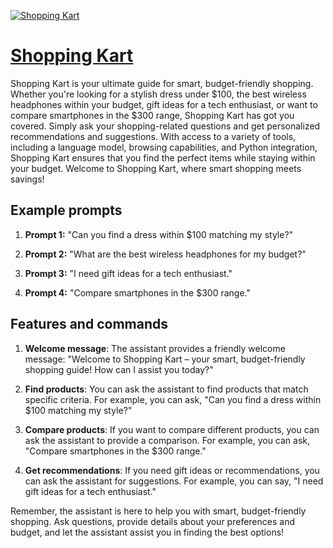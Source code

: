 [![Shopping Kart](https://files.oaiusercontent.com/file-APw2RrIAabbgfQSFBIvX9PB7?se=2123-10-18T13%3A51%3A31Z&sp=r&sv=2021-08-06&sr=b&rscc=max-age%3D31536000%2C%20immutable&rscd=attachment%3B%20filename%3Dce0dcae0-6ddb-484e-b2e0-312b7b5e5e0f.png&sig=/CI4HeDHlYIpEkOxhmzqwS%2BKJo/oFwKRL7jA18i6Ayg%3D)](https://chat.openai.com/g/g-RspWh9W0o-shopping-kart)

# [Shopping Kart](https://chat.openai.com/g/g-RspWh9W0o-shopping-kart)

Shopping Kart is your ultimate guide for smart, budget-friendly shopping. Whether you're looking for a stylish dress under $100, the best wireless headphones within your budget, gift ideas for a tech enthusiast, or want to compare smartphones in the $300 range, Shopping Kart has got you covered. Simply ask your shopping-related questions and get personalized recommendations and suggestions. With access to a variety of tools, including a language model, browsing capabilities, and Python integration, Shopping Kart ensures that you find the perfect items while staying within your budget. Welcome to Shopping Kart, where smart shopping meets savings!

## Example prompts

1. **Prompt 1:** "Can you find a dress within $100 matching my style?"

2. **Prompt 2:** "What are the best wireless headphones for my budget?"

3. **Prompt 3:** "I need gift ideas for a tech enthusiast."

4. **Prompt 4:** "Compare smartphones in the $300 range."

## Features and commands

1. **Welcome message**: The assistant provides a friendly welcome message: "Welcome to Shopping Kart – your smart, budget-friendly shopping guide! How can I assist you today?"

2. **Find products**: You can ask the assistant to find products that match specific criteria. For example, you can ask, "Can you find a dress within $100 matching my style?"

3. **Compare products**: If you want to compare different products, you can ask the assistant to provide a comparison. For example, you can ask, "Compare smartphones in the $300 range."

4. **Get recommendations**: If you need gift ideas or recommendations, you can ask the assistant for suggestions. For example, you can say, "I need gift ideas for a tech enthusiast."

Remember, the assistant is here to help you with smart, budget-friendly shopping. Ask questions, provide details about your preferences and budget, and let the assistant assist you in finding the best options!